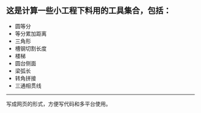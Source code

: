 ## 这是计算一些小工程下料用的工具集合，包括：
* 圆等分
* 等分累加距离
* 三角形
* 槽钢切割长度
* 楼梯
* 圆台侧面
* 梁弧长
* 转角拼接
* 三通相贯线

***

写成网页的形式，方便写代码和多平台使用。